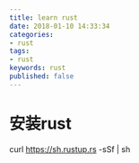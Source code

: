 ```yaml
---
title: learn rust
date: 2018-01-10 14:33:34
categories:
- rust
tags:
- rust
keywords: rust
published: false
---
```


# 安装rust
curl https://sh.rustup.rs -sSf | sh


